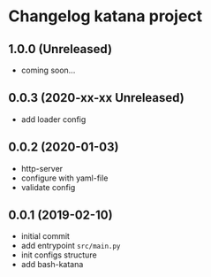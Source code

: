 # Changelog katana project

## 1.0.0 (Unreleased)

- coming soon...

## 0.0.3 (2020-xx-xx Unreleased)

- add loader config

## 0.0.2 (2020-01-03)

- http-server
- configure with yaml-file
- validate config

## 0.0.1 (2019-02-10)

- initial commit
- add entrypoint `src/main.py`
- init configs structure
- add bash-katana
